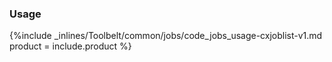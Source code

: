 <!--  usedin: [ _legacy_docker/Toolbelt/jobs-v1.md, _maestro/Toolbelt/jobs-v1.md, _node/toolbelt/jobs-v1.md, _rails/Toolbelt/jobs-v1.md] -->


### Usage



{%include _inlines/Toolbelt/common/jobs/code_jobs_usage-cxjoblist-v1.md  product = include.product %}





